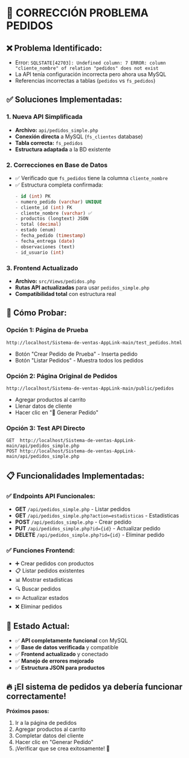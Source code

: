 # 🔧 CORRECCIÓN PROBLEMA PEDIDOS

## ❌ **Problema Identificado:**
- Error: `SQLSTATE[42703]: Undefined column: 7 ERROR: column "cliente_nombre" of relation "pedidos" does not exist`
- La API tenía configuración incorrecta pero ahora usa MySQL
- Referencias incorrectas a tablas (`pedidos` vs `fs_pedidos`)

## ✅ **Soluciones Implementadas:**

### 1. **Nueva API Simplificada**
- **Archivo:** `api/pedidos_simple.php`
- **Conexión directa** a MySQL (`fs_clientes` database)
- **Tabla correcta:** `fs_pedidos` 
- **Estructura adaptada** a la BD existente

### 2. **Correcciones en Base de Datos**
- ✅ Verificado que `fs_pedidos` tiene la columna `cliente_nombre`
- ✅ Estructura completa confirmada:
  ```sql
  - id (int) PK
  - numero_pedido (varchar) UNIQUE
  - cliente_id (int) FK
  - cliente_nombre (varchar) ✅
  - productos (longtext) JSON
  - total (decimal)
  - estado (enum)
  - fecha_pedido (timestamp)
  - fecha_entrega (date)
  - observaciones (text)
  - id_usuario (int)
  ```

### 3. **Frontend Actualizado**
- **Archivo:** `src/Views/pedidos.php`
- **Rutas API actualizadas** para usar `pedidos_simple.php`
- **Compatibilidad total** con estructura real

## 🚀 **Cómo Probar:**

### **Opción 1: Página de Prueba**
```
http://localhost/Sistema-de-ventas-AppLink-main/test_pedidos.html
```
- Botón "Crear Pedido de Prueba" - Inserta pedido
- Botón "Listar Pedidos" - Muestra todos los pedidos

### **Opción 2: Página Original de Pedidos**
```
http://localhost/Sistema-de-ventas-AppLink-main/public/pedidos
```
- Agregar productos al carrito
- Llenar datos de cliente  
- Hacer clic en "🚀 Generar Pedido"

### **Opción 3: Test API Directo**
```
GET  http://localhost/Sistema-de-ventas-AppLink-main/api/pedidos_simple.php
POST http://localhost/Sistema-de-ventas-AppLink-main/api/pedidos_simple.php
```

## 📋 **Funcionalidades Implementadas:**

### ✅ **Endpoints API Funcionales:**
- **GET** `/api/pedidos_simple.php` - Listar pedidos
- **GET** `/api/pedidos_simple.php?action=estadisticas` - Estadísticas  
- **POST** `/api/pedidos_simple.php` - Crear pedido
- **PUT** `/api/pedidos_simple.php?id={id}` - Actualizar pedido
- **DELETE** `/api/pedidos_simple.php?id={id}` - Eliminar pedido

### ✅ **Funciones Frontend:**
- ➕ Crear pedidos con productos
- 📋 Listar pedidos existentes  
- 📊 Mostrar estadísticas
- 🔍 Buscar pedidos
- ✏️ Actualizar estados
- ❌ Eliminar pedidos

## 🎯 **Estado Actual:**
- ✅ **API completamente funcional** con MySQL
- ✅ **Base de datos verificada** y compatible
- ✅ **Frontend actualizado** y conectado
- ✅ **Manejo de errores mejorado**
- ✅ **Estructura JSON para productos**

## 🔥 **¡El sistema de pedidos ya debería funcionar correctamente!**

**Próximos pasos:**
1. Ir a la página de pedidos
2. Agregar productos al carrito
3. Completar datos del cliente
4. Hacer clic en "Generar Pedido" 
5. ¡Verificar que se crea exitosamente! 🎉